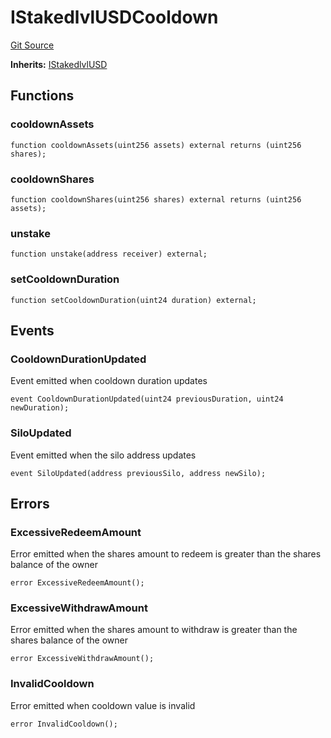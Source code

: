 # IStakedlvlUSDCooldown
[Git Source](https://github.com/Level-Money/contracts/blob/7fc97def4c32b2c55e844838ecbb532dceb8179d/src/interfaces/IStakedlvlUSDCooldown.sol)

**Inherits:**
[IStakedlvlUSD](/src/interfaces/IStakedlvlUSD.sol/interface.IStakedlvlUSD.md)


## Functions
### cooldownAssets


```solidity
function cooldownAssets(uint256 assets) external returns (uint256 shares);
```

### cooldownShares


```solidity
function cooldownShares(uint256 shares) external returns (uint256 assets);
```

### unstake


```solidity
function unstake(address receiver) external;
```

### setCooldownDuration


```solidity
function setCooldownDuration(uint24 duration) external;
```

## Events
### CooldownDurationUpdated
Event emitted when cooldown duration updates


```solidity
event CooldownDurationUpdated(uint24 previousDuration, uint24 newDuration);
```

### SiloUpdated
Event emitted when the silo address updates


```solidity
event SiloUpdated(address previousSilo, address newSilo);
```

## Errors
### ExcessiveRedeemAmount
Error emitted when the shares amount to redeem is greater than the shares balance of the owner


```solidity
error ExcessiveRedeemAmount();
```

### ExcessiveWithdrawAmount
Error emitted when the shares amount to withdraw is greater than the shares balance of the owner


```solidity
error ExcessiveWithdrawAmount();
```

### InvalidCooldown
Error emitted when cooldown value is invalid


```solidity
error InvalidCooldown();
```

